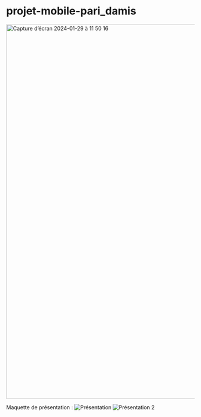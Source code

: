 # projet-mobile-pari_damis



<img width="1000" alt="Capture d’écran 2024-01-29 à 11 50 16" src="https://github.com/yoann90/projet-mobile-pari_damis/assets/135041871/f9cb7e62-1d98-4c56-8a0e-d54197f6eed8">

Maquette de présentation :
![Présentation](https://github.com/yoann90/projet-mobile-pari_damis/assets/135041871/773bdd8d-d07c-45b2-bafb-287010eac0ca)
![Présentation 2](https://github.com/yoann90/projet-mobile-pari_damis/assets/135041871/d83959b4-da90-47e8-a294-3067ce54d911)
